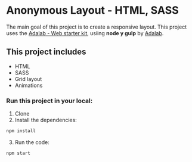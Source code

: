 # Anonymous Layout - HTML, SASS

The main goal of this project is to create a responsive layout.
This project uses the [Adalab - Web starter kit](https://github.com/Adalab/Adalab-web-starter-kit), usiing **node y gulp** by [Adalab](https://adalab.es/).

## This project includes

- HTML
- SASS
- Grid layout
- Animations

### Run this project in your local:

1. Clone
2. Install the dependencies:

```bash
npm install
```

3. Run the code:

```bash
npm start
```
